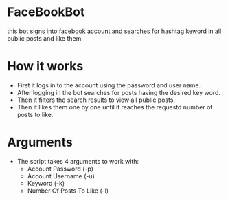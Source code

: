# FaceBookBot
this bot signs into facebook account and searches for hashtag keword in all public posts and like them.
# How it works
- First it logs in to the account using the password and user name.
- After logging in the bot searches for posts having the desired key word.
- Then it filters the search results to view all public posts.
- Then it likes them one by one until it reaches the requestd number of posts to like.
# Arguments
* The script takes 4 arguments to work with:
   - Account Password (-p)
   - Account Username (-u)
   - Keyword (-k)
   - Number Of Posts To Like (-l)
